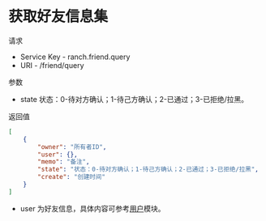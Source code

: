 # 获取好友信息集

请求
- Service Key - ranch.friend.query
- URI - /friend/query

参数
- state 状态：0-待对方确认；1-待己方确认；2-已通过；3-已拒绝/拉黑。

返回值
```json
[
    {
        "owner": "所有者ID",
        "user": {},
        "memo": "备注",
        "state": "状态：0-待对方确认；1-待己方确认；2-已通过；3-已拒绝/拉黑",
        "create": "创建时间"
    }
]
```
- user 为好友信息，具体内容可参考[用户](../../ranch-user/)模块。
